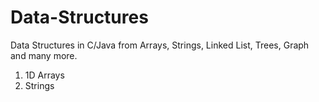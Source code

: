 # Data-Structures
Data Structures in C/Java from Arrays, Strings, Linked List, Trees, Graph and many more.

1. 1D Arrays
2. Strings
